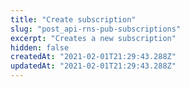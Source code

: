 ```yaml
---
title: "Create subscription"
slug: "post_api-rns-pub-subscriptions"
excerpt: "Creates a new subscription"
hidden: false
createdAt: "2021-02-01T21:29:43.288Z"
updatedAt: "2021-02-01T21:29:43.288Z"
---
```

